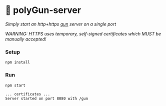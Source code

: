 # :gun: polyGun-server
*Simply start an http+https [gun](https://github.com/amark/gun) server on a single port*

*WARNING: HTTPS uses temporary, self-signed certificates which MUST be manually accepted!*

### Setup
```
npm install
```
### Run
```
npm start
```
```
... certificates ...
Server started on port 8080 with /gun
```

